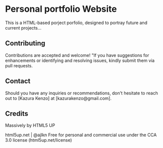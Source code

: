 <h1>Personal portfolio Website</h1>

<p>This is a HTML-based porject porfolio, designed to portray future and current projects...</p>


<h2>Contributing</h2>
<p>Contributions are accepted and welcome! "If you have suggestions for enhancements or identifying and resolving issues, kindly submit them via pull requests.</p>


<h2>Contact</h2>
<p>Should you have any inquiries or recommendations, don't hesitate to reach out to [Kazura Kenzo] at [kazurakenzo@gmail.com].</p>


<h2>Credits</h2>

<p>Massively by HTML5 UP</p>
<p>html5up.net | @ajlkn
Free for personal and commercial use under the CCA 3.0 license (html5up.net/license)</p>

	

